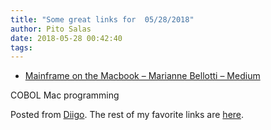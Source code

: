 ```yaml
---
title: "Some great links for  05/28/2018"
author: Pito Salas
date: 2018-05-28 00:42:40
tags: 
---
```



  * [Mainframe on the Macbook – Marianne Bellotti – Medium](<https://medium.com/@bellmar/mainframe-on-the-macbook-51bc1806d869?source=userActivityShare-d383785221d0-1527427174>)

COBOL Mac programming

Posted from [Diigo](<https://www.diigo.com>). The rest of my favorite links
are [here](<https://www.diigo.com/user/pitosalas>).


